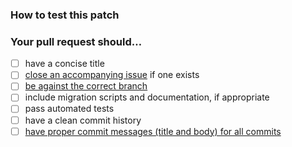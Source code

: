 <!--
Explain what this pull request does.  If this fixes a bug, also explain how to reproduce the issue.
-->

### How to test this patch

<!--
Explain how to test this patch. If this requires a particular set-up or configuration, explain that as well and provide
the necessary configuration if possible. The easier it is for others to test the patch, the faster this will get
reviewed and merged.
-->

### Your pull request should…

* [ ] have a concise title
* [ ] [close an accompanying issue](https://docs.opencast.org/develop/developer/#participate/development-process/#automatically-closing-issues-when-a-pr-is-merged) if one exists
* [ ] [be against the correct branch](https://docs.opencast.org/develop/developer/development-process#acceptance-criteria-for-patches-in-different-versions)
* [ ] include migration scripts and documentation, if appropriate
* [ ] pass automated tests
* [ ] have a clean commit history
* [ ] [have proper commit messages (title and body) for all commits](https://medium.com/@steveamaza/e028865e5791)
